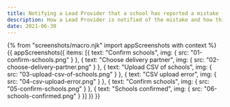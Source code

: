 ```yaml
---
title: Notifying a Lead Provider that a school has reported a mistake (ECF only)
description: How a Lead Provider is notified of the mistake and how this is reflected in the user interface of the digital service
date: 2021-06-30
---
```

{% from "screenshots/macro.njk" import appScreenshots with context %}
{{ appScreenshots({
  items: [{
      text: "Confirm schools",
      img: { src: "01-confirm-schools.png" }
    }, {
      text: "Choose delivery partner",
      img: { src: "02-choose-delivery-partner.png" }
    }, {
      text: "Upload CSV of schools",
      img: { src: "03-upload-csv-of-schools.png" }
    }, {
      text: "CSV upload error",
      img: { src: "04-csv-upload-error.png" }
    }, {
      text: "Confirm schools",
      img: { src: "05-confirm-schools.png" }
    }, {
      text: "Schools confirmed",
      img: { src: "06-schools-confirmed.png" }
    }]
}) }}
